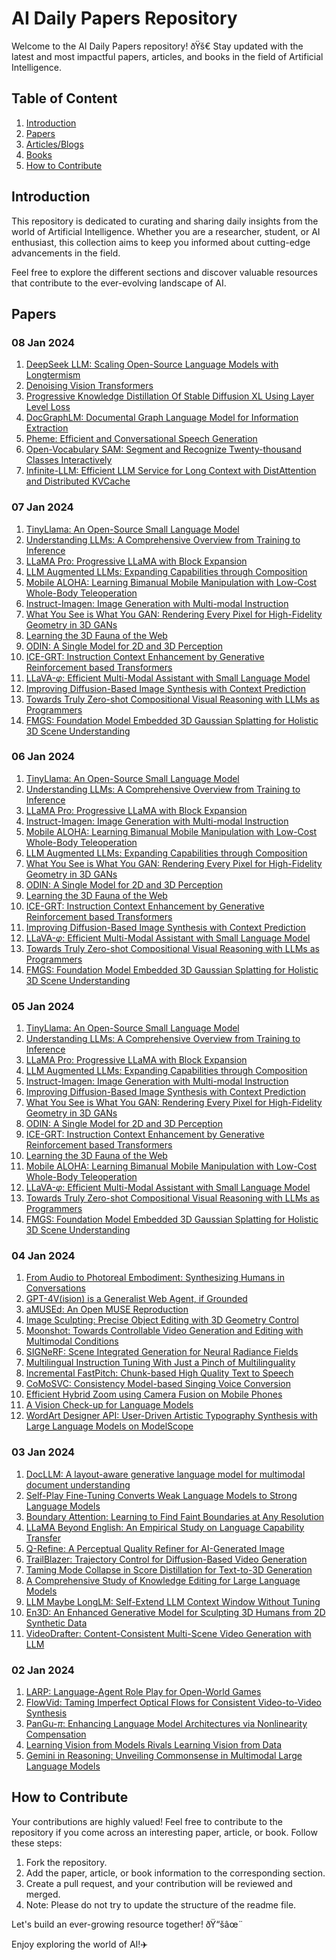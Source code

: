 
# AI Daily Papers Repository

Welcome to the AI Daily Papers repository! ðŸš€ Stay updated with the latest and most impactful papers, articles, and books in the field of Artificial Intelligence.

## Table of Content
1. [Introduction](#introduction)
2. [Papers](#papers)
3. [Articles/Blogs](#articlesblogs)
4. [Books](https://github.com/pranavbelhekar01/Notes/blob/main/Books.md)
5. [How to Contribute](#how-to-contribute)
   

## Introduction
This repository is dedicated to curating and sharing daily insights from the world of Artificial Intelligence. Whether you are a researcher, student, or AI enthusiast, this collection aims to keep you informed about cutting-edge advancements in the field.

Feel free to explore the different sections and discover valuable resources that contribute to the ever-evolving landscape of AI.

## Papers
### 08 Jan 2024
1. [DeepSeek LLM: Scaling Open-Source Language Models with Longtermism](https://huggingface.co/papers/2401.02954)
2. [Denoising Vision Transformers](https://huggingface.co/papers/2401.02957)
3. [Progressive Knowledge Distillation Of Stable Diffusion XL Using Layer Level Loss](https://huggingface.co/papers/2401.02677)
4. [DocGraphLM: Documental Graph Language Model for Information Extraction](https://huggingface.co/papers/2401.02823)
5. [Pheme: Efficient and Conversational Speech Generation](https://huggingface.co/papers/2401.02839)
6. [Open-Vocabulary SAM: Segment and Recognize Twenty-thousand Classes Interactively](https://huggingface.co/login?next=%2Fpapers%2F2401.02955)
7. [Infinite-LLM: Efficient LLM Service for Long Context with DistAttention and Distributed KVCache](https://huggingface.co/papers/2401.02669)

### 07 Jan 2024
1. [TinyLlama: An Open-Source Small Language Model](https://huggingface.co/papers/2401.02385)
2. [Understanding LLMs: A Comprehensive Overview from Training to Inference](https://huggingface.co/papers/2401.02038)
3. [LLaMA Pro: Progressive LLaMA with Block Expansion](https://huggingface.co/papers/2401.02415)
4. [LLM Augmented LLMs: Expanding Capabilities through Composition](https://huggingface.co/papers/2401.02412)
5. [Mobile ALOHA: Learning Bimanual Mobile Manipulation with Low-Cost Whole-Body Teleoperation](https://huggingface.co/login?next=%2Fpapers%2F2401.02117)
6. [Instruct-Imagen: Image Generation with Multi-modal Instruction](https://huggingface.co/papers/2401.01952)
7. [What You See is What You GAN: Rendering Every Pixel for High-Fidelity Geometry in 3D GANs](https://huggingface.co/papers/2401.02411)
8. [Learning the 3D Fauna of the Web](https://huggingface.co/login?next=%2Fpapers%2F2401.02400)
9. [ODIN: A Single Model for 2D and 3D Perception](https://huggingface.co/papers/2401.02416)
10. [ICE-GRT: Instruction Context Enhancement by Generative Reinforcement based Transformers](https://huggingface.co/papers/2401.02072)
11. [LLaVA-$φ$: Efficient Multi-Modal Assistant with Small Language Model](https://huggingface.co/papers/2401.02330)
12. [Improving Diffusion-Based Image Synthesis with Context Prediction](https://huggingface.co/papers/2401.02015)
13. [Towards Truly Zero-shot Compositional Visual Reasoning with LLMs as Programmers](https://huggingface.co/papers/2401.01974)
14. [FMGS: Foundation Model Embedded 3D Gaussian Splatting for Holistic 3D Scene Understanding](https://huggingface.co/papers/2401.01970)

### 06 Jan 2024
1. [TinyLlama: An Open-Source Small Language Model](https://huggingface.co/papers/2401.02385)
2. [Understanding LLMs: A Comprehensive Overview from Training to Inference](https://huggingface.co/papers/2401.02038)
3. [LLaMA Pro: Progressive LLaMA with Block Expansion](https://huggingface.co/papers/2401.02415)
4. [Instruct-Imagen: Image Generation with Multi-modal Instruction](https://huggingface.co/papers/2401.01952)
5. [Mobile ALOHA: Learning Bimanual Mobile Manipulation with Low-Cost Whole-Body Teleoperation](https://huggingface.co/login?next=%2Fpapers%2F2401.02117)
6. [LLM Augmented LLMs: Expanding Capabilities through Composition](https://huggingface.co/papers/2401.02412)
7. [What You See is What You GAN: Rendering Every Pixel for High-Fidelity Geometry in 3D GANs](https://huggingface.co/papers/2401.02411)
8. [ODIN: A Single Model for 2D and 3D Perception](https://huggingface.co/papers/2401.02416)
9. [Learning the 3D Fauna of the Web](https://huggingface.co/login?next=%2Fpapers%2F2401.02400)
10. [ICE-GRT: Instruction Context Enhancement by Generative Reinforcement based Transformers](https://huggingface.co/papers/2401.02072)
11. [Improving Diffusion-Based Image Synthesis with Context Prediction](https://huggingface.co/papers/2401.02015)
12. [LLaVA-$φ$: Efficient Multi-Modal Assistant with Small Language Model](https://huggingface.co/papers/2401.02330)
13. [Towards Truly Zero-shot Compositional Visual Reasoning with LLMs as Programmers](https://huggingface.co/papers/2401.01974)
14. [FMGS: Foundation Model Embedded 3D Gaussian Splatting for Holistic 3D Scene Understanding](https://huggingface.co/papers/2401.01970)

### 05 Jan 2024
1. [TinyLlama: An Open-Source Small Language Model](https://huggingface.co/papers/2401.02385)
2. [Understanding LLMs: A Comprehensive Overview from Training to Inference](https://huggingface.co/papers/2401.02038)
3. [LLaMA Pro: Progressive LLaMA with Block Expansion](https://huggingface.co/papers/2401.02415)
4. [LLM Augmented LLMs: Expanding Capabilities through Composition](https://huggingface.co/papers/2401.02412)
5. [Instruct-Imagen: Image Generation with Multi-modal Instruction](https://huggingface.co/papers/2401.01952)
6. [Improving Diffusion-Based Image Synthesis with Context Prediction](https://huggingface.co/papers/2401.02015)
7. [What You See is What You GAN: Rendering Every Pixel for High-Fidelity Geometry in 3D GANs](https://huggingface.co/papers/2401.02411)
8. [ODIN: A Single Model for 2D and 3D Perception](https://huggingface.co/papers/2401.02416)
9. [ICE-GRT: Instruction Context Enhancement by Generative Reinforcement based Transformers](https://huggingface.co/papers/2401.02072)
10. [Learning the 3D Fauna of the Web](https://huggingface.co/login?next=%2Fpapers%2F2401.02400)
11. [Mobile ALOHA: Learning Bimanual Mobile Manipulation with Low-Cost Whole-Body Teleoperation](https://huggingface.co/login?next=%2Fpapers%2F2401.02117)
12. [LLaVA-$φ$: Efficient Multi-Modal Assistant with Small Language Model](https://huggingface.co/papers/2401.02330)
13. [Towards Truly Zero-shot Compositional Visual Reasoning with LLMs as Programmers](https://huggingface.co/papers/2401.01974)
14. [FMGS: Foundation Model Embedded 3D Gaussian Splatting for Holistic 3D Scene Understanding](https://huggingface.co/papers/2401.01970)

### 04 Jan 2024
1. [From Audio to Photoreal Embodiment: Synthesizing Humans in Conversations](https://huggingface.co/papers/2401.01885)
2. [GPT-4V(ision) is a Generalist Web Agent, if Grounded](https://huggingface.co/login?next=%2Fpapers%2F2401.01614)
3. [aMUSEd: An Open MUSE Reproduction](https://huggingface.co/papers/2401.01808)
4. [Image Sculpting: Precise Object Editing with 3D Geometry Control](https://huggingface.co/login?next=%2Fpapers%2F2401.01702)
5. [Moonshot: Towards Controllable Video Generation and Editing with Multimodal Conditions](https://huggingface.co/papers/2401.01827)
6. [SIGNeRF: Scene Integrated Generation for Neural Radiance Fields](https://huggingface.co/login?next=%2Fpapers%2F2401.01647)
7. [Multilingual Instruction Tuning With Just a Pinch of Multilinguality](https://huggingface.co/papers/2401.01854)
8. [Incremental FastPitch: Chunk-based High Quality Text to Speech](https://huggingface.co/papers/2401.01755)
9. [CoMoSVC: Consistency Model-based Singing Voice Conversion](https://huggingface.co/papers/2401.01792)
10. [Efficient Hybrid Zoom using Camera Fusion on Mobile Phones](https://huggingface.co/papers/2401.01461)
11. [A Vision Check-up for Language Models](https://huggingface.co/papers/2401.01862)
12. [WordArt Designer API: User-Driven Artistic Typography Synthesis with Large Language Models on ModelScope](https://huggingface.co/papers/2401.01699)

### 03 Jan 2024
1. [DocLLM: A layout-aware generative language model for multimodal document understanding](https://huggingface.co/papers/2401.00908)
2. [Self-Play Fine-Tuning Converts Weak Language Models to Strong Language Models](https://huggingface.co/papers/2401.01335)
3. [Boundary Attention: Learning to Find Faint Boundaries at Any Resolution](https://huggingface.co/papers/2401.00935)
4. [LLaMA Beyond English: An Empirical Study on Language Capability Transfer](https://huggingface.co/papers/2401.01055)
5. [Q-Refine: A Perceptual Quality Refiner for AI-Generated Image](https://huggingface.co/papers/2401.01117)
6. [TrailBlazer: Trajectory Control for Diffusion-Based Video Generation](https://huggingface.co/login?next=%2Fpapers%2F2401.00896)
7. [Taming Mode Collapse in Score Distillation for Text-to-3D Generation](https://huggingface.co/login?next=%2Fpapers%2F2401.00909)
8. [A Comprehensive Study of Knowledge Editing for Large Language Models](https://huggingface.co/papers/2401.01286)
9. [LLM Maybe LongLM: Self-Extend LLM Context Window Without Tuning](https://huggingface.co/papers/2401.01325)
10. [En3D: An Enhanced Generative Model for Sculpting 3D Humans from 2D Synthetic Data](https://huggingface.co/papers/2401.01173)
11. [VideoDrafter: Content-Consistent Multi-Scene Video Generation with LLM](https://huggingface.co/papers/2401.01256)

### 02 Jan 2024
1. [LARP: Language-Agent Role Play for Open-World Games](https://huggingface.co/papers/2312.17653)
2. [FlowVid: Taming Imperfect Optical Flows for Consistent Video-to-Video Synthesis](https://huggingface.co/papers/2312.17681)
3. [PanGu-$π$: Enhancing Language Model Architectures via Nonlinearity Compensation](https://huggingface.co/papers/2312.17276)
4. [Learning Vision from Models Rivals Learning Vision from Data](https://huggingface.co/papers/2312.17742)
5. [Gemini in Reasoning: Unveiling Commonsense in Multimodal Large Language Models](https://huggingface.co/papers/2312.17661)


## How to Contribute
Your contributions are highly valued! Feel free to contribute to the repository if you come across an interesting paper, article, or book. Follow these steps:
1. Fork the repository.
2. Add the paper, article, or book information to the corresponding section.
3. Create a pull request, and your contribution will be reviewed and merged.
4. Note: Please do not try to update the structure of the readme file.

Let's build an ever-growing resource together! ðŸ“šâœ¨

Enjoy exploring the world of AI!✈️


